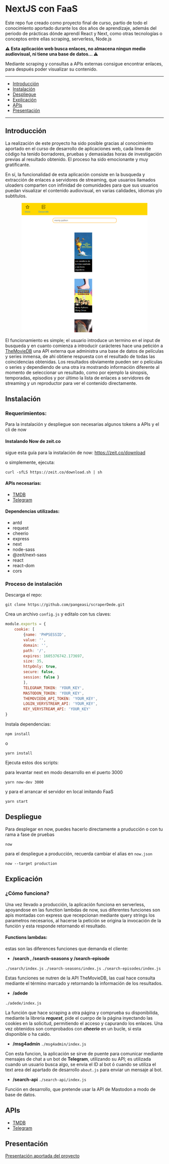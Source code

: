 # NextJS con FaaS

Este repo fue creado como proyecto final de curso, partio de todo el conocimiento aportado durante los dos años de aprendizaje, además del periodo de prácticas dónde aprendí React y Next, como otras tecnologías o conceptos entre ellas scraping, serverless, Node.js

**⚠ Esta aplicación web busca enlaces, no almacena ningun medio audiovisual, ni tiene una base de datos... ⚠**

Mediante scraping y consultas a APIs externas consigue encontrar enlaces, para después poder visualizar su contenido.

---

- [Introducción](#introducción)
- [Instalación](#instalación)
- [Despliegue](#despliegue)
- [Explicación](#explicación)
- [APIs](#apis)
- [Presentación](#presentación)

---

## Introducción

La realización de este proyecto ha sido posible gracias al conocimiento aportado en el curso de desarrollo de aplicaciones web, cada linea de código ha tenido borradores, pruebas y demasiadas horas de investigación previas al resultado obtenido. El proceso ha sido emocionante y muy gratificante.

En sí, la funcionalidad de esta aplicación consiste en la busqueda y extracción de enlaces a servidores de streaming, que usuarios llamados uloaders comparten con infinidad de comunidades para que sus usuarios puedan visualizar el contenido audiovisual, en varias calidades, idiomas y/o subtítulos.

<p align="center">
    <img src="https://raw.githubusercontent.com/pangeasi/scraperDede/master/web.png" alt="web" width="400"/>
</p>
El funcionamiento es simple; el usuario introduce un termino en el input de busqueda y en cuanto comienza a introducir carácteres hace una petición a <a href="https://www.themoviedb.org/">TheMovieDB</a> una API externa que administra una base de datos de películas y series inmensa, de ahi obtiene respuesta con el resultado de todas las coincidencias obtenidas. Los resultados obviamente pueden ser o películas o series y dependiendo de una otra ira mostrando información diferente al momento de seleccionar un resultado, como por ejemplo la sinopsis, temporadas, episodios y por último la lista de enlaces a servidores de streaming y un reproductor para ver el contenido directamente.


## Instalación

### Requerimientos:

Para la instalación y despliegue son necesarias algunos tokens a APIs y el cli de now

#### Instalando Now de zeit.co
sigue esta guía para la instalación de now: https://zeit.co/download

o simplemente, ejecuta:
```
curl -sfLS https://zeit.co/download.sh | sh
```

#### APIs necesarias:
- [TMDB](https://www.themoviedb.org/)
- [Telegram](https://core.telegram.org/)

#### Dependencias utilizadas:

- antd
- request
- cheerio
- express
- next
- node-sass
- @zeit/next-sass
- react
- react-dom
- cors

### Proceso de instalación

Descarga el repo:

```
git clone https://github.com/pangeasi/scraperDede.git
```

Crea un archivo ```config.js``` y editalo con tus claves:

```javascript
module.exports = {
    cookie: [
        {name: 'PHPSESSID',
        value: '',
        domain: '',
        path: '/',
        expires: 1605376742.173697,
        size: 35,
        httpOnly: true,
        secure: false,
        session: false }
        ],
        TELEGRAM_TOKEN: 'YOUR_KEY',
        MASTODON_TOKEN: 'YOUR_KEY',
        THEMOVIEDB_API_TOKEN: 'YOUR_KEY',
        LOGIN_VERYSTREAM_API: 'YOUR_KEY',
        KEY_VERYSTREAM_API: 'YOUR_KEY'
}
```


Instala dependencias:
```
npm install
```
o
```
yarn install
```

Ejecuta estos dos scripts:

para levantar next en modo desarrollo en el puerto 3000
```
yarn now-dev 3000
```
y para el arrancar el servidor en local imitando FaaS
```
yarn start
```


## Despliegue

Para desplegar en now, puedes hacerlo directamente a pruducción o con tu rama a fase de pruebas

```
now
```
para el despliegue a producción, recuerda cambiar el alias en ```now.json```
```
now --target production
```

## Explicación

### ¿Cómo funciona?

Una vez llevado a producción, la aplicación funciona en serverless, apoyandose en las function lambdas de now, sus diferentes funciones son apis montadas con express que recepcionan mediante query strings los parametros necesarios, al hacerse la petición se origina la invocación de la función y esta responde retornando el resultado.

#### Functions lambdas:

estas son las diferences funciones que demanda el cliente:

- **/search , /search-seasons y /search-episode**

```./search/index.js```
```./search-seasons/index.js```
```./search-episodes/index.js```

Estas funciones se nutren de la API TheMovieDB, las cual hace consulta mediante el término marcado y retornando la información de los resultados.

- **/adede**

```./adede/index.js```

La función que hace scraping a otra página y comprueba su disponibilida, mediante la libreria ***request***, pide el cuerpo de la página inyectando las cookies en la solicitud, permitiendo el acceso y capurando los enlaces. Una vez obtenidos son comprobados con ***cheerio*** en un bucle, si esta disponible o ha caido.

- **/msg4admin**
```./msg4admin/index.js```

Con esta funcion, la aplicación se sirve de puente para comunicar mediante mensajes de chat a un bot de **Telegram**, utilizando su API; es utilizada cuando un usuario busca algo, se envia el ID al bot ó cuando se utiliza el text area del apartado de desarrollo ```about.js``` para enviar un mensaje al bot.

- **/search-api**
```./search-api/index.js```

Función en desarrollo, que pretende usar la API de Mastodon a modo de base de datos.

## APIs

- [TMDB](https://www.themoviedb.org/)
- [Telegram](https://core.telegram.org/)

## Presentación

<a href="https://docs.google.com/presentation/d/1EXmQpOzSnqw4zFiHwJApAxHuK7HjXiqyv6ko8wEfdi8/edit?usp=sharing">Presentación aportada del proyecto</a>